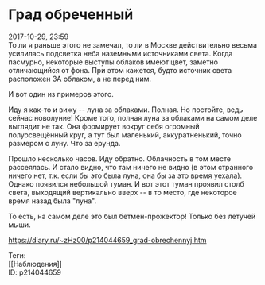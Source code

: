Град обреченный
================

   
 2017-10-29, 23:59   
  То ли я раньше этого не замечал, то ли в Москве действительно весьма усилилась подсветка неба наземными источниками света. Когда пасмурно, некоторые выступы облаков имеют цвет, заметно отличающийся от фона. При этом кажется, будто источник света расположен ЗА облаком, а не перед ним.   
   
 И вот один из примеров этого.   
   
 Иду я как-то и вижу -- луна за облаками. Полная. Но постойте, ведь сейчас новолуние! Кроме того, полная луна за облаками на самом деле выглядит не так. Она формирует вокруг себя огромный полуосвещённый круг, а тут был маленький, аккуратненький, точно размером с луну. Что за ерунда.   
   
 Прошло несколько часов. Иду обратно. Облачность в том месте рассеялась. И стало видно, что там ничего не видно (в этом странного ничего нет, т.к. если бы это была луна, она бы за это время уехала). Однако появился небольшой туман. И вот этот туман проявил столб света, выходящий вертикально вверх -- в то место, где некоторое время назад была "луна".   
   
 То есть, на самом деле это был бетмен-прожектор! Только без летучей мыши.   
    
 <https://diary.ru/~zHz00/p214044659_grad-obrechennyj.htm>   
   
 Теги:   
 [[Наблюдения]]   
 ID: p214044659